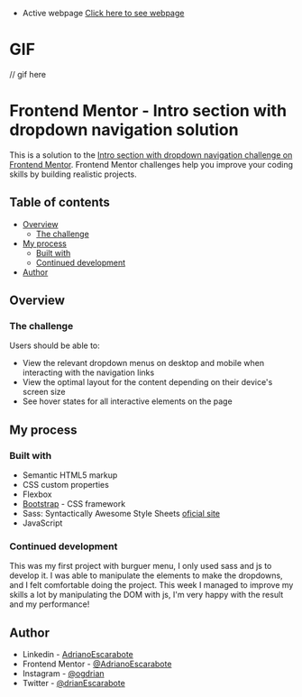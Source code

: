 - Active webpage [Click here to see webpage](https://adrianoescarabote.github.io/Intro-section-with-dropdown-navigation/)

# GIF

// gif here

# Frontend Mentor - Intro section with dropdown navigation solution

This is a solution to the [Intro section with dropdown navigation challenge on Frontend Mentor](https://www.frontendmentor.io/challenges/intro-section-with-dropdown-navigation-ryaPetHE5). Frontend Mentor challenges help you improve your coding skills by building realistic projects. 

## Table of contents

- [Overview](#overview)
  - [The challenge](#the-challenge)
- [My process](#my-process)
  - [Built with](#built-with)
  - [Continued development](#continued-development)
- [Author](#author)

## Overview

### The challenge

Users should be able to:

- View the relevant dropdown menus on desktop and mobile when interacting with the navigation links
- View the optimal layout for the content depending on their device's screen size
- See hover states for all interactive elements on the page

## My process

### Built with

- Semantic HTML5 markup
- CSS custom properties
- Flexbox
- [Bootstrap](https://getbootstrap.com/) - CSS framework
- Sass: Syntactically Awesome Style Sheets [oficial site](https://sass-lang.com/) 
- JavaScript

### Continued development

This was my first project with burguer menu, I only used sass and js to develop it. I was able to manipulate the elements to make the dropdowns, and I felt comfortable doing the project. This week I managed to improve my skills a lot by manipulating the DOM with js, I'm very happy with the result and my performance!

## Author

- Linkedin - [AdrianoEscarabote](https://www.linkedin.com/in/adriano-escarabote-944b02233/)
- Frontend Mentor - [@AdrianoEscarabote](https://www.frontendmentor.io/profile/AdrianoEscarabote)
- Instagram - [@ogdrian](https://www.instagram.com/ogdrian/)
- Twitter - [@drianEscarabote](https://twitter.com/drianEscarabote)
